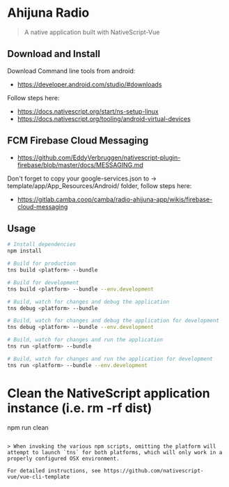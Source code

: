 # Ahijuna Radio

> A native application built with NativeScript-Vue

## Download and Install

Download Command line tools from android:
- https://developer.android.com/studio/#downloads

Follow steps here:
- https://docs.nativescript.org/start/ns-setup-linux
- https://docs.nativescript.org/tooling/android-virtual-devices

## FCM Firebase Cloud Messaging
- https://github.com/EddyVerbruggen/nativescript-plugin-firebase/blob/master/docs/MESSAGING.md

Don't forget to copy your google-services.json to -> template/app/App_Resources/Android/ folder, follow steps here:
- https://gitlab.camba.coop/camba/radio-ahijuna-app/wikis/firebase-cloud-messaging

## Usage

``` bash
# Install dependencies
npm install

# Build for production
tns build <platform> --bundle

# Build for development
tns build <platform> --bundle --env.development

# Build, watch for changes and debug the application
tns debug <platform> --bundle

# Build, watch for changes and debug the application for development
tns debug <platform> --bundle --env.development

# Build, watch for changes and run the application
tns run <platform> --bundle

# Build, watch for changes and run the application for development
tns run <platform> --bundle --env.development
```

# Clean the NativeScript application instance (i.e. rm -rf dist)
npm run clean
```

> When invoking the various npm scripts, omitting the platform will attempt to launch `tns` for both platforms, which will only work in a properly configured OSX environment.

For detailed instructions, see https://github.com/nativescript-vue/vue-cli-template
